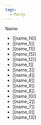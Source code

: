 ```yaml
---
tags:
  - Party
---
```

Name:
- [[name_14]]
- [[name_5]]
- [[name_11]]
- [[name_15]]
- [[name_12]]
- [[name_1]]
- [[name_3]]
- [[name_4]]
- [[name_6]]
- [[name_9]]
- [[name_8]]
- [[name_10]]
- [[name_2]]
- [[name_7]]
- [[name_0]]
- [[name_13]]
